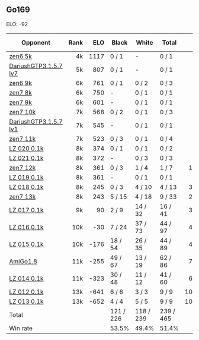 ## Go169 ##

ELO: -92

Opponent | Rank | ELO | Black | White | Total | Win rate
---------|-----:|----:|-------|-------|-------|-------:
[zen6 5k](zen6%205k.md) | 4k | 1117 | 0 / 1 | - | 0 / 1 | 0.0%
[DariushGTP3.1.5.7 lv7](DariushGTP3.1.5.7%20lv7.md) | 5k | 807 | 0 / 1 | - | 0 / 1 | 0.0%
[zen6 9k](zen6%209k.md) | 6k | 761 | 0 / 1 | 0 / 2 | 0 / 3 | 0.0%
[zen7 8k](zen7%208k.md) | 6k | 750 | - | 0 / 1 | 0 / 1 | 0.0%
[zen7 9k](zen7%209k.md) | 6k | 601 | - | 0 / 1 | 0 / 1 | 0.0%
[zen7 10k](zen7%2010k.md) | 7k | 568 | 0 / 2 | 0 / 1 | 0 / 3 | 0.0%
[DariushGTP3.1.5.7 lv1](DariushGTP3.1.5.7%20lv1.md) | 7k | 545 | - | 0 / 1 | 0 / 1 | 0.0%
[zen7 11k](zen7%2011k.md) | 7k | 523 | 0 / 3 | 0 / 1 | 0 / 4 | 0.0%
[LZ 020 0.1k](LZ%20020%200.1k.md) | 8k | 374 | 0 / 1 | 0 / 1 | 0 / 2 | 0.0%
[LZ 021 0.1k](LZ%20021%200.1k.md) | 8k | 372 | - | 0 / 3 | 0 / 3 | 0.0%
[zen7 12k](zen7%2012k.md) | 8k | 361 | 0 / 3 | 1 / 4 | 1 / 7 | 14.3%
[LZ 019 0.1k](LZ%20019%200.1k.md) | 8k | 361 | - | 0 / 1 | 0 / 1 | 0.0%
[LZ 018 0.1k](LZ%20018%200.1k.md) | 8k | 245 | 0 / 3 | 4 / 10 | 4 / 13 | 30.8%
[zen7 13k](zen7%2013k.md) | 8k | 243 | 5 / 15 | 4 / 18 | 9 / 33 | 27.3%
[LZ 017 0.1k](LZ%20017%200.1k.md) | 9k | 90 | 2 / 9 | 14 / 32 | 16 / 41 | 39.0%
[LZ 016 0.1k](LZ%20016%200.1k.md) | 10k | -30 | 7 / 24 | 37 / 73 | 44 / 97 | 45.4%
[LZ 015 0.1k](LZ%20015%200.1k.md) | 10k | -176 | 18 / 54 | 26 / 35 | 44 / 89 | 49.4%
[AmiGo1.8](AmiGo1.8.md) | 11k | -255 | 49 / 67 | 13 / 19 | 62 / 86 | 72.1%
[LZ 014 0.1k](LZ%20014%200.1k.md) | 11k | -323 | 30 / 48 | 11 / 12 | 41 / 60 | 68.3%
[LZ 012 0.1k](LZ%20012%200.1k.md) | 13k | -641 | 6 / 6 | 3 / 3 | 9 / 9 | 100.0%
[LZ 013 0.1k](LZ%20013%200.1k.md) | 13k | -652 | 4 / 4 | 5 / 5 | 9 / 9 | 100.0%
Total | | | 121 / 226 | 118 / 239 | 239 / 465 | 
Win rate| | | 53.5% | 49.4% | 51.4% | 
